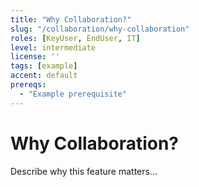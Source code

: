 ```yaml
---
title: "Why Collaboration?"
slug: "/collaboration/why-collaboration"
roles: [KeyUser, EndUser, IT]
level: intermediate
license: ''
tags: [example]
accent: default
prereqs:
  - "Example prerequisite"
---
```


# Why Collaboration?

Describe why this feature matters...
